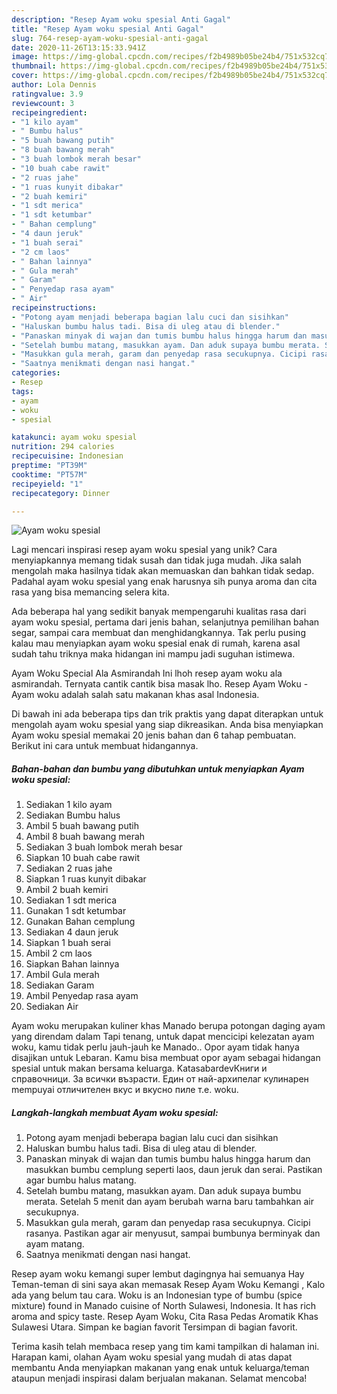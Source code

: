 ```yaml
---
description: "Resep Ayam woku spesial Anti Gagal"
title: "Resep Ayam woku spesial Anti Gagal"
slug: 764-resep-ayam-woku-spesial-anti-gagal
date: 2020-11-26T13:15:33.941Z
image: https://img-global.cpcdn.com/recipes/f2b4989b05be24b4/751x532cq70/ayam-woku-spesial-foto-resep-utama.jpg
thumbnail: https://img-global.cpcdn.com/recipes/f2b4989b05be24b4/751x532cq70/ayam-woku-spesial-foto-resep-utama.jpg
cover: https://img-global.cpcdn.com/recipes/f2b4989b05be24b4/751x532cq70/ayam-woku-spesial-foto-resep-utama.jpg
author: Lola Dennis
ratingvalue: 3.9
reviewcount: 3
recipeingredient:
- "1 kilo ayam"
- " Bumbu halus"
- "5 buah bawang putih"
- "8 buah bawang merah"
- "3 buah lombok merah besar"
- "10 buah cabe rawit"
- "2 ruas jahe"
- "1 ruas kunyit dibakar"
- "2 buah kemiri"
- "1 sdt merica"
- "1 sdt ketumbar"
- " Bahan cemplung"
- "4 daun jeruk"
- "1 buah serai"
- "2 cm laos"
- " Bahan lainnya"
- " Gula merah"
- " Garam"
- " Penyedap rasa ayam"
- " Air"
recipeinstructions:
- "Potong ayam menjadi beberapa bagian lalu cuci dan sisihkan"
- "Haluskan bumbu halus tadi. Bisa di uleg atau di blender."
- "Panaskan minyak di wajan dan tumis bumbu halus hingga harum dan masukkan bumbu cemplung seperti laos, daun jeruk dan serai. Pastikan agar bumbu halus matang."
- "Setelah bumbu matang, masukkan ayam. Dan aduk supaya bumbu merata. Setelah 5 menit dan ayam berubah warna baru tambahkan air secukupnya."
- "Masukkan gula merah, garam dan penyedap rasa secukupnya. Cicipi rasanya. Pastikan agar air menyusut, sampai bumbunya berminyak dan ayam matang."
- "Saatnya menikmati dengan nasi hangat."
categories:
- Resep
tags:
- ayam
- woku
- spesial

katakunci: ayam woku spesial 
nutrition: 294 calories
recipecuisine: Indonesian
preptime: "PT39M"
cooktime: "PT57M"
recipeyield: "1"
recipecategory: Dinner

---
```



![Ayam woku spesial](https://img-global.cpcdn.com/recipes/f2b4989b05be24b4/751x532cq70/ayam-woku-spesial-foto-resep-utama.jpg)

Lagi mencari inspirasi resep ayam woku spesial yang unik? Cara menyiapkannya memang tidak susah dan tidak juga mudah. Jika salah mengolah maka hasilnya tidak akan memuaskan dan bahkan tidak sedap. Padahal ayam woku spesial yang enak harusnya sih punya aroma dan cita rasa yang bisa memancing selera kita.

Ada beberapa hal yang sedikit banyak mempengaruhi kualitas rasa dari ayam woku spesial, pertama dari jenis bahan, selanjutnya pemilihan bahan segar, sampai cara membuat dan menghidangkannya. Tak perlu pusing kalau mau menyiapkan ayam woku spesial enak di rumah, karena asal sudah tahu triknya maka hidangan ini mampu jadi suguhan istimewa.

Ayam Woku Special Ala Asmirandah Ini lhoh resep ayam woku ala asmirandah. Ternyata cantik cantik bisa masak lho. Resep Ayam Woku - Ayam woku adalah salah satu makanan khas asal Indonesia.


Di bawah ini ada beberapa tips dan trik praktis yang dapat diterapkan untuk mengolah ayam woku spesial yang siap dikreasikan. Anda bisa menyiapkan Ayam woku spesial memakai 20 jenis bahan dan 6 tahap pembuatan. Berikut ini cara untuk membuat hidangannya.

<!--inarticleads1-->

##### Bahan-bahan dan bumbu yang dibutuhkan untuk menyiapkan Ayam woku spesial:

1. Sediakan 1 kilo ayam
1. Sediakan  Bumbu halus
1. Ambil 5 buah bawang putih
1. Ambil 8 buah bawang merah
1. Sediakan 3 buah lombok merah besar
1. Siapkan 10 buah cabe rawit
1. Sediakan 2 ruas jahe
1. Siapkan 1 ruas kunyit dibakar
1. Ambil 2 buah kemiri
1. Sediakan 1 sdt merica
1. Gunakan 1 sdt ketumbar
1. Gunakan  Bahan cemplung
1. Sediakan 4 daun jeruk
1. Siapkan 1 buah serai
1. Ambil 2 cm laos
1. Siapkan  Bahan lainnya
1. Ambil  Gula merah
1. Sediakan  Garam
1. Ambil  Penyedap rasa ayam
1. Sediakan  Air


Ayam woku merupakan kuliner khas Manado berupa potongan daging ayam yang direndam dalam Tapi tenang, untuk dapat mencicipi kelezatan ayam woku, kamu tidak perlu jauh-jauh ke Manado.. Opor ayam tidak hanya disajikan untuk Lebaran. Kamu bisa membuat opor ayam sebagai hidangan spesial untuk makan bersama keluarga. KatasabardevКниги и справочници. За всички възрасти. Един от най-архипелаг кулинарен mempuyai отличителен вкус и вкусно пиле т.е. woku. 

<!--inarticleads2-->

##### Langkah-langkah membuat Ayam woku spesial:

1. Potong ayam menjadi beberapa bagian lalu cuci dan sisihkan
1. Haluskan bumbu halus tadi. Bisa di uleg atau di blender.
1. Panaskan minyak di wajan dan tumis bumbu halus hingga harum dan masukkan bumbu cemplung seperti laos, daun jeruk dan serai. Pastikan agar bumbu halus matang.
1. Setelah bumbu matang, masukkan ayam. Dan aduk supaya bumbu merata. Setelah 5 menit dan ayam berubah warna baru tambahkan air secukupnya.
1. Masukkan gula merah, garam dan penyedap rasa secukupnya. Cicipi rasanya. Pastikan agar air menyusut, sampai bumbunya berminyak dan ayam matang.
1. Saatnya menikmati dengan nasi hangat.


Resep ayam woku kemangi super lembut dagingnya hai semuanya Hay Teman-teman di sini saya akan memasak Resep Ayam Woku Kemangi , Kalo ada yang belum tau cara. Woku is an Indonesian type of bumbu (spice mixture) found in Manado cuisine of North Sulawesi, Indonesia. It has rich aroma and spicy taste. Resep Ayam Woku, Cita Rasa Pedas Aromatik Khas Sulawesi Utara. Simpan ke bagian favorit Tersimpan di bagian favorit. 

Terima kasih telah membaca resep yang tim kami tampilkan di halaman ini. Harapan kami, olahan Ayam woku spesial yang mudah di atas dapat membantu Anda menyiapkan makanan yang enak untuk keluarga/teman ataupun menjadi inspirasi dalam berjualan makanan. Selamat mencoba!
